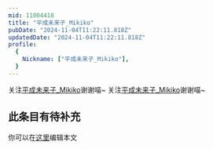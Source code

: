 ```yaml
---
mid: 11004418
title: "平成未来子_Mikiko"
pubDate: "2024-11-04T11:22:11.818Z"
updatedDate: "2024-11-04T11:22:11.818Z"
profile:
  {
    Nickname: ["平成未来子_Mikiko"],
  }
---
```


关注[平成未来子_Mikiko](https://space.bilibili.com/11004418)谢谢喵~ 关注[平成未来子_Mikiko](https://space.bilibili.com/11004418)谢谢喵~

## 此条目有待补充
你可以在[这里](https://github.com/Yuhanawa/VTuber.ICU/edit/master/src/content/v/平成未来子_Mikiko/index.md)编辑本文
